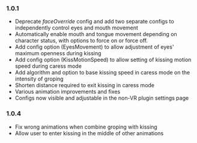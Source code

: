 ### 1.0.1  
- Deprecate *faceOverride* config and add two separate configs to independently control eyes and mouth movement
- Automatically enable mouth and tongue movement depending on character status, with options to force on or force off.  
- Add config option (EyesMovement) to allow adjustment of eyes' maximum openness during kissing  
- Add config option (KissMotionSpeed) to allow setting of kissing motion speed during caress mode
- Add algorithm and option to base kissing speed in caress mode on the intensity of groping  
- Shorten distance required to exit kissing in caress mode
- Various animation improvements and fixes  
- Configs now visible and adjustable in the non-VR plugin settings page

### 1.0.4  
- Fix wrong animations when combine groping with kissing  
- Allow user to enter kissing in the middle of other animations   

